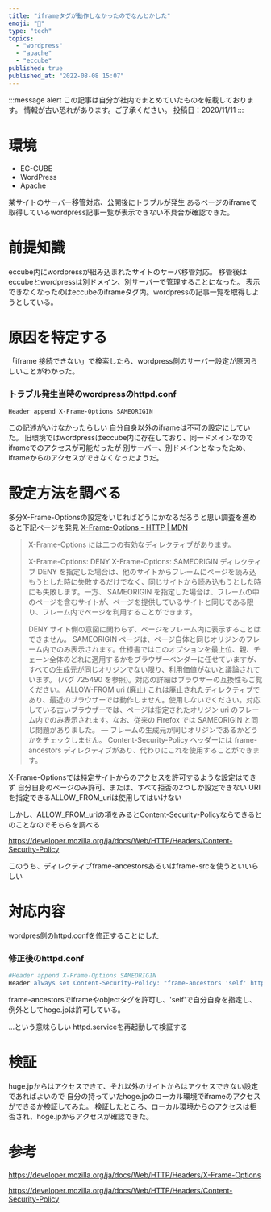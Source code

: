 ```yaml
---
title: "iframeタグが動作しなかったのでなんとかした"
emoji: "👋"
type: "tech"
topics:
  - "wordpress"
  - "apache"
  - "eccube"
published: true
published_at: "2022-08-08 15:07"
---
```


:::message alert
この記事は自分が社内でまとめていたものを転載しております。
情報が古い恐れがあります。ご了承ください。
投稿日：2020/11/11
:::

# 環境
- EC-CUBE
- WordPress
- Apache

某サイトのサーバー移管対応、公開後にトラブルが発生
あるページのiframeで取得しているwordpress記事一覧が表示できない不具合が確認できた。

# 前提知識
eccube内にwordpressが組み込まれたサイトのサーバ移管対応。
移管後はeccubeとwordpressは別ドメイン、別サーバーで管理することになった。
表示できなくなったのはeccubeのiframeタグ内。wordpressの記事一覧を取得しようとしている。

# 原因を特定する
「iframe 接続できない」で検索したら、wordpress側のサーバー設定が原因らしいことがわかった。

### トラブル発生当時のwordpressのhttpd.conf

```
Header append X-Frame-Options SAMEORIGIN
```

この記述がいけなかったらしい
自分自身以外のiframeは不可の設定にしていた。
旧環境ではwordpressはeccube内に存在しており、同一ドメインなのでiframeでのアクセスが可能だったが
別サーバー、別ドメインとなったため、iframeからのアクセスができなくなったようだ。

# 設定方法を調べる

多分X-Frame-Optionsの設定をいじればどうにかなるだろうと思い調査を進めると下記ページを発見
 [X-Frame-Options - HTTP | MDN](https://developer.mozilla.org/ja/docs/Web/HTTP/Headers/X-Frame-Options) 

> X-Frame-Options には二つの有効なディレクティブがあります。
> 
> X-Frame-Options: DENY
> X-Frame-Options: SAMEORIGIN
> ディレクティブ
> DENY を指定した場合は、他のサイトからフレームにページを読み込もうとした時に失敗するだけでなく、同じサイトから読み込もうとした時にも失敗します。一方、 SAMEORIGIN を指定した場合は、フレームの中のページを含むサイトが、ページを提供しているサイトと同じである限り、フレーム内でページを利用することができます。
> 
> DENY
> サイト側の意図に関わらず、ページをフレーム内に表示することはできません。
> SAMEORIGIN
> ページは、ページ自体と同じオリジンのフレーム内でのみ表示されます。仕様書ではこのオプションを最上位、親、チェーン全体のどれに適用するかをブラウザーベンダーに任せていますが、すべての生成元が同じオリジンでない限り、利用価値がないと議論されています。 (バグ 725490 を参照)。対応の詳細はブラウザーの互換性もご覧ください。
> ALLOW-FROM uri (廃止)
> これは廃止されたディレクティブであり、最近のブラウザーでは動作しません。使用しないでください。対応している古いブラウザーでは、ページは指定されたオリジン uri のフレーム内でのみ表示されます。なお、従来の Firefox では SAMEORIGIN と同じ問題がありました。 — フレームの生成元が同じオリジンであるかどうかをチェックしません。 Content-Security-Policy ヘッダーには frame-ancestors ディレクティブがあり、代わりにこれを使用することができます。

X-Frame-Optionsでは特定サイトからのアクセスを許可するような設定はできず
自分自身のページのみ許可、または、すべて拒否の2つしか設定できない
URIを指定できるALLOW_FROM_uriは使用してはいけない

しかし、ALLOW_FROM_uriの項をみるとContent-Security-Policyならできるとのことなのでそちらを調べる

https://developer.mozilla.org/ja/docs/Web/HTTP/Headers/Content-Security-Policy

このうち、ディレクティブframe-ancestorsあるいはframe-srcを使うといいらしい

# 対応内容

wordpres側のhttpd.confを修正することにした

### 修正後のhttpd.conf

```apache
#Header append X-Frame-Options SAMEORIGIN
Header always set Content-Security-Policy: "frame-ancestors 'self' https://hoge.jp;"
```

frame-ancestorsでiframeやobjectタグを許可し、'self'で自分自身を指定し、例外としてhoge.jpは許可している。

…という意味らしい
httpd.serviceを再起動して検証する

# 検証
huge.jpからはアクセスできて、それ以外のサイトからはアクセスできない設定であればよいので
自分の持っていたhoge.jpのローカル環境でiframeのアクセスができるか検証してみた。
検証したところ、ローカル環境からのアクセスは拒否され、hoge.jpからアクセスが確認できた。

# 参考

https://developer.mozilla.org/ja/docs/Web/HTTP/Headers/X-Frame-Options

https://developer.mozilla.org/ja/docs/Web/HTTP/Headers/Content-Security-Policy